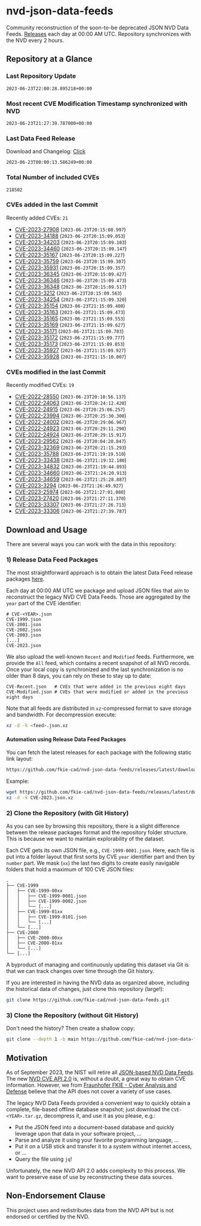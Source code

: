 # nvd-json-data-feeds

Community reconstruction of the soon-to-be deprecated JSON NVD Data Feeds. 
[Releases](https://github.com/fkie-cad/nvd-json-data-feeds/releases/latest) each day at 00:00 AM UTC.
Repository synchronizes with the NVD every 2 hours.

## Repository at a Glance

### Last Repository Update

```plain
2023-06-23T22:00:28.895218+00:00
```

### Most recent CVE Modification Timestamp synchronized with NVD

```plain
2023-06-23T21:27:39.787000+00:00
```

### Last Data Feed Release

Download and Changelog: [Click](https://github.com/fkie-cad/nvd-json-data-feeds/releases/latest)

```plain
2023-06-23T00:00:13.586249+00:00
```

### Total Number of included CVEs

```plain
218502
```

### CVEs added in the last Commit

Recently added CVEs: `21`

* [CVE-2023-27908](CVE-2023/CVE-2023-279xx/CVE-2023-27908.json) (`2023-06-23T20:15:08.997`)
* [CVE-2023-34188](CVE-2023/CVE-2023-341xx/CVE-2023-34188.json) (`2023-06-23T20:15:09.053`)
* [CVE-2023-34203](CVE-2023/CVE-2023-342xx/CVE-2023-34203.json) (`2023-06-23T20:15:09.103`)
* [CVE-2023-34460](CVE-2023/CVE-2023-344xx/CVE-2023-34460.json) (`2023-06-23T20:15:09.147`)
* [CVE-2023-35167](CVE-2023/CVE-2023-351xx/CVE-2023-35167.json) (`2023-06-23T20:15:09.227`)
* [CVE-2023-35759](CVE-2023/CVE-2023-357xx/CVE-2023-35759.json) (`2023-06-23T20:15:09.307`)
* [CVE-2023-35931](CVE-2023/CVE-2023-359xx/CVE-2023-35931.json) (`2023-06-23T20:15:09.357`)
* [CVE-2023-36345](CVE-2023/CVE-2023-363xx/CVE-2023-36345.json) (`2023-06-23T20:15:09.427`)
* [CVE-2023-36346](CVE-2023/CVE-2023-363xx/CVE-2023-36346.json) (`2023-06-23T20:15:09.473`)
* [CVE-2023-36348](CVE-2023/CVE-2023-363xx/CVE-2023-36348.json) (`2023-06-23T20:15:09.517`)
* [CVE-2023-3212](CVE-2023/CVE-2023-32xx/CVE-2023-3212.json) (`2023-06-23T20:15:09.563`)
* [CVE-2023-34254](CVE-2023/CVE-2023-342xx/CVE-2023-34254.json) (`2023-06-23T21:15:09.320`)
* [CVE-2023-35154](CVE-2023/CVE-2023-351xx/CVE-2023-35154.json) (`2023-06-23T21:15:09.400`)
* [CVE-2023-35163](CVE-2023/CVE-2023-351xx/CVE-2023-35163.json) (`2023-06-23T21:15:09.473`)
* [CVE-2023-35165](CVE-2023/CVE-2023-351xx/CVE-2023-35165.json) (`2023-06-23T21:15:09.553`)
* [CVE-2023-35169](CVE-2023/CVE-2023-351xx/CVE-2023-35169.json) (`2023-06-23T21:15:09.627`)
* [CVE-2023-35171](CVE-2023/CVE-2023-351xx/CVE-2023-35171.json) (`2023-06-23T21:15:09.703`)
* [CVE-2023-35172](CVE-2023/CVE-2023-351xx/CVE-2023-35172.json) (`2023-06-23T21:15:09.777`)
* [CVE-2023-35173](CVE-2023/CVE-2023-351xx/CVE-2023-35173.json) (`2023-06-23T21:15:09.853`)
* [CVE-2023-35927](CVE-2023/CVE-2023-359xx/CVE-2023-35927.json) (`2023-06-23T21:15:09.927`)
* [CVE-2023-35928](CVE-2023/CVE-2023-359xx/CVE-2023-35928.json) (`2023-06-23T21:15:10.007`)


### CVEs modified in the last Commit

Recently modified CVEs: `19`

* [CVE-2022-28550](CVE-2022/CVE-2022-285xx/CVE-2022-28550.json) (`2023-06-23T20:10:56.137`)
* [CVE-2022-24063](CVE-2022/CVE-2022-240xx/CVE-2022-24063.json) (`2023-06-23T20:24:12.420`)
* [CVE-2022-24915](CVE-2022/CVE-2022-249xx/CVE-2022-24915.json) (`2023-06-23T20:25:06.257`)
* [CVE-2022-23994](CVE-2022/CVE-2022-239xx/CVE-2022-23994.json) (`2023-06-23T20:25:30.300`)
* [CVE-2022-24002](CVE-2022/CVE-2022-240xx/CVE-2022-24002.json) (`2023-06-23T20:29:06.967`)
* [CVE-2022-24923](CVE-2022/CVE-2022-249xx/CVE-2022-24923.json) (`2023-06-23T20:29:11.290`)
* [CVE-2022-24924](CVE-2022/CVE-2022-249xx/CVE-2022-24924.json) (`2023-06-23T20:29:15.917`)
* [CVE-2023-29562](CVE-2023/CVE-2023-295xx/CVE-2023-29562.json) (`2023-06-23T20:04:20.847`)
* [CVE-2023-32369](CVE-2023/CVE-2023-323xx/CVE-2023-32369.json) (`2023-06-23T20:21:15.293`)
* [CVE-2023-35788](CVE-2023/CVE-2023-357xx/CVE-2023-35788.json) (`2023-06-23T21:19:19.510`)
* [CVE-2023-33438](CVE-2023/CVE-2023-334xx/CVE-2023-33438.json) (`2023-06-23T21:19:32.180`)
* [CVE-2023-34832](CVE-2023/CVE-2023-348xx/CVE-2023-34832.json) (`2023-06-23T21:19:44.893`)
* [CVE-2023-34660](CVE-2023/CVE-2023-346xx/CVE-2023-34660.json) (`2023-06-23T21:24:20.913`)
* [CVE-2023-34659](CVE-2023/CVE-2023-346xx/CVE-2023-34659.json) (`2023-06-23T21:25:28.887`)
* [CVE-2023-3294](CVE-2023/CVE-2023-32xx/CVE-2023-3294.json) (`2023-06-23T21:26:49.927`)
* [CVE-2023-25974](CVE-2023/CVE-2023-259xx/CVE-2023-25974.json) (`2023-06-23T21:27:01.080`)
* [CVE-2023-27420](CVE-2023/CVE-2023-274xx/CVE-2023-27420.json) (`2023-06-23T21:27:11.370`)
* [CVE-2023-33307](CVE-2023/CVE-2023-333xx/CVE-2023-33307.json) (`2023-06-23T21:27:26.713`)
* [CVE-2023-33306](CVE-2023/CVE-2023-333xx/CVE-2023-33306.json) (`2023-06-23T21:27:39.787`)


## Download and Usage

There are several ways you can work with the data in this repository:

### 1) Release Data Feed Packages

The most straightforward approach is to obtain the latest Data Feed release packages [here](https://github.com/fkie-cad/nvd-json-data-feeds/releases/latest).

Each day at 00:00 AM UTC we package and upload JSON files that aim to reconstruct the legacy NVD CVE Data Feeds.
Those are aggregated by the `year` part of the CVE identifier:

```
# CVE-<YEAR>.json
CVE-1999.json
CVE-2001.json
CVE-2002.json
CVE-2003.json
[...]
CVE-2023.json
```

We also upload the well-known `Recent` and `Modified` feeds.
Furthermore, we provide the `All` feed, which contains a recent snapshot of all NVD records.
Once your local copy is synchronized and the last synchronization is no older than 8 days, you can rely on these to stay up to date:

```plain
CVE-Recent.json   # CVEs that were added in the previous eight days
CVE-Modified.json # CVEs that were modified or added in the previous eight days
```

Note that all feeds are distributed in `xz`-compressed format to save storage and bandwidth.
For decompression execute:

```sh
xz -d -k <feed>.json.xz
```


#### Automation using Release Data Feed Packages

You can fetch the latest releases for each package with the following static link layout:

```sh
https://github.com/fkie-cad/nvd-json-data-feeds/releases/latest/download/CVE-<YEAR>.json.xz
```

Example:

```sh
wget https://github.com/fkie-cad/nvd-json-data-feeds/releases/latest/download/CVE-2023.json.xz
xz -d -k CVE-2023.json.xz
```

### 2) Clone the Repository (with Git History)

As you can see by browsing this repository, there is a slight difference between the release packages format and the repository folder structure.
This is because we want to maintain explorability of the dataset.

Each CVE gets its own JSON file, e.g., `CVE-1999-0001.json`.
Here, each file is put into a folder layout that first sorts by CVE `year` identifier part and then by `number` part.
We mask (`xx`) the last two digits to create easily navigable folders that hold a maximum of 100 CVE JSON files:

```plain
.
├── CVE-1999
│   ├── CVE-1999-00xx
│   │   ├── CVE-1999-0001.json
│   │   ├── CVE-1999-0002.json
│   │   └── [...]
│   ├── CVE-1999-01xx
│   │   ├── CVE-1999-0101.json
│   │   └── [...]
│   └── [...]
├── CVE-2000
│   ├── CVE-2000-00xx
│   ├── CVE-2000-01xx
│   └── [...]
└── [...]
```

A byproduct of managing and continuously updating this dataset via Git is that we can track changes over time through the Git history.

If you are interested in having the NVD data as organized above, including the historical data of changes, just clone this repository (large!):

```sh
git clone https://github.com/fkie-cad/nvd-json-data-feeds.git
```

### 3) Clone the Repository (without Git History)

Don't need the history? Then create a shallow copy:

```sh
git clone --depth 1 -b main https://github.com/fkie-cad/nvd-json-data-feeds.git
```

## Motivation

As of September 2023, the NIST will retire all [JSON-based NVD Data Feeds](https://nvd.nist.gov/vuln/data-feeds#divRetirementBanner-1).
The new [NVD CVE API 2.0](https://nvd.nist.gov/developers/vulnerabilities) is, without a doubt, a great way to obtain CVE information.
However, we from [Fraunhofer FKIE - Cyber Analysis and Defense](https://www.fkie.fraunhofer.de/en/departments/cad.html) believe that the API does not cover a variety of use cases.

The legacy NVD Data Feeds provided a convenient way to quickly obtain a complete, file-based offline database snapshot; just download the `CVE-<YEAR>.tar.gz`, decompress it, and use it as you please, e.g.:

* Put the JSON feed into a document-based database and quickly leverage upon that data in your software project, ...
* Parse and analyze it using your favorite programming language, ...
* Put it on a USB stick and transfer it to a system without internet access, or ...
* Query the file using `jq`!

Unfortunately, the new NVD API 2.0 adds complexity to this process.
We want to preserve ease of use by reconstructing these data sources.

## Non-Endorsement Clause

This project uses and redistributes data from the NVD API but is not endorsed or certified by the NVD.
